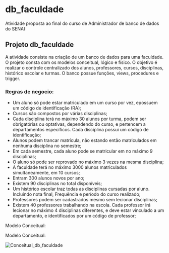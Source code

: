 # db_faculdade
Atividade proposta ao final do curso de Administrador de banco de dados do SENAI


## Projeto db_faculdade

A atividade consiste na criação de um banco de dados para uma faculdade. O projeto consta com os modelos conceitual, lógico e físico. O objetivo é realizar o controle centralizado dos alunos, professores, cursos, disciplinas, histórico escolar e turmas. O banco possue funções, views, procedures e trigger. 

### Regras de negocio:

* Um aluno só pode estar matriculado em um curso por vez, epossuem um código de identificação (RA);
* Cursos são compostos por várias disciplinas;
* Cada disciplina terá no máximo 30 alunos por turma, podem ser obrigatórias ou optativas, dependendo do curso, e pertencem a departamentos específicos. Cada disciplina possui um código de identificação;
* Alunos podem trancar matrícula, não estando então matriculados em nenhuma disciplina no semestre;
* Em cada semestre, cada aluno pode se matricular em no máximo 9 disciplinas;
* O aluno só pode ser reprovado no máximo 3 vezes na mesma disciplina;
* A faculdade terá no máximo 3000 alunos matriculados simultaneamente, em 10 cursos;
* Entram 300 alunos novos por ano;
* Existem 90 disciplinas no total disponíveis;
* Um histórico escolar traz todas as disciplinas cursadas por aluno. Incluindo nota final, Frequência e período do curso realizado;
* Professores podem ser cadastrados mesmo sem lecionar disciplinas;
* Existem 40 professores trabalhando na escola. Cada professor irá lecionar no máximo 4 disciplinas diferentes, e deve estar vinculado a um departamento, e  identificados por um código de professor;

Modelo Conceitual:





























Modelo Conceitual:

![Conceitual_db_faculdade](https://user-images.githubusercontent.com/112898303/192119876-131b7bbb-eab5-4265-a57c-7c482305c3a8.png)


